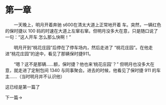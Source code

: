 # 第一章

&#x3000;&#x3000;一天晚上，明月开着奔驰 s600在清太大道上正常地开着 车。突然，一辆红色的保时捷以 100 码的时速在大道上左窜右窜。但明月没多大在意，只是随口说了一句：“这人开车 怎么那么快啊！”

&#x3000;&#x3000;明月开到“桃花庄园”后停在了停车场内，然后走进了 “桃花庄园”。在他走进“桃花庄园”的途中，看见了那辆保时捷911。

&#x3000;&#x3000;“嗯？这不是那辆……额，保时捷？他也来‘桃花庄园’？” 但明月也没多大在意，就走进了定制包间 1340 与同事聚会。进去的时候，他看见了保时捷 911 的车主……（当时明月并不认识他）

这已经是第一篇了

下一篇→

